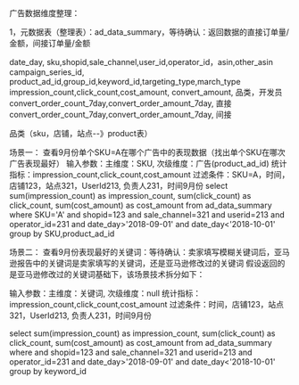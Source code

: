 广告数据维度整理：

1，元数据表（整理表）：ad_data_summary，等待确认：返回数据的直接订单量/金额，间接订单量/金额

date_day, sku,shopid,sale_channel,user_id,operator_id，asin,other_asin
campaign_series_id, product_ad_id,group_id,keyword_id,targeting_type,march_type
impression_count,click_count,cost_amount,
convert_amount,
品类，开发员
convert_order_count_7day,convert_order_amount_7day, 直接
convert_order_count_7day,convert_order_amount_7day, 间接

品类（sku，店铺，站点--》product表）


场景一：
查看9月份单个SKU=A在哪个广告中的表现数据（找出单个SKU在哪次广告表现最好）
输入参数：主维度：SKU, 次级维度：广告(product_ad_id)
统计指标：impression_count,click_count,cost_amount
过滤条件：SKU=A，时间，店铺123，站点321，UserId213, 负责人231，时间9月份
select 
sum(impression_count) as impression_count,
sum(click_count) as click_count,
sum(cost_amount) as cost_amount
from ad_data_summary 
where SKU='A' 
and shopid=123 and sale_channel=321 and userid=213 and operator_id=231 and date_day>'2018-09-01' and date_day<'2018-10-01'
group by SKU,product_ad_id

场景二：
查看9月份表现最好的关键词：等待确认：卖家填写模糊关键词后，亚马逊报告中的关键词是卖家填写的关键词，还是亚马逊修改过的关键词
假设返回的是亚马逊修改过的关键词基础下，该场景技术拆分如下：

输入参数：主维度：关键词, 次级维度：null
统计指标：impression_count,click_count,cost_amount
过滤条件：时间，店铺123，站点321，UserId213, 负责人231，时间9月份

select 
sum(impression_count) as impression_count,
sum(click_count) as click_count,
sum(cost_amount) as cost_amount
from ad_data_summary 
where 
and shopid=123 and sale_channel=321 and userid=213 and operator_id=231 and date_day>'2018-09-01' and date_day<'2018-10-01'
group by keyword_id




